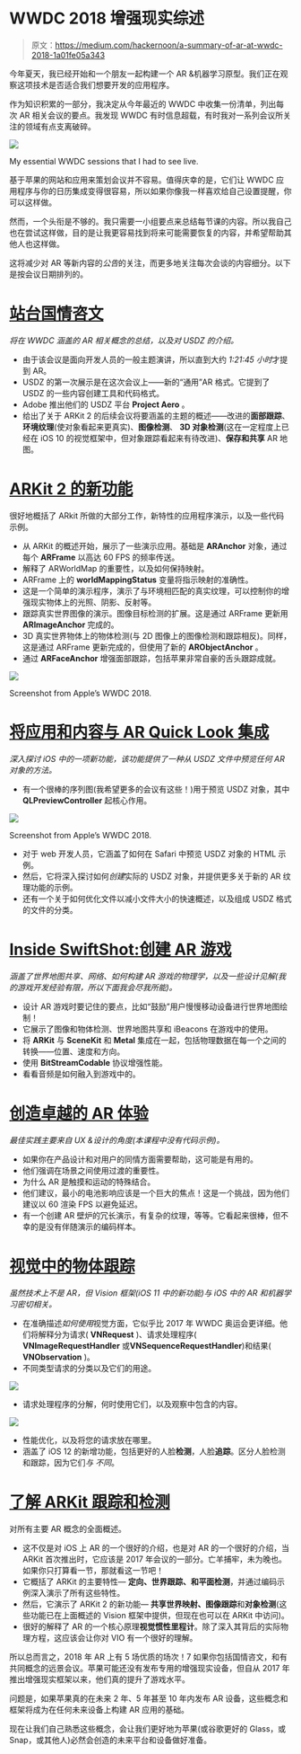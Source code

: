# WWDC 2018 增强现实综述

> 原文：<https://medium.com/hackernoon/a-summary-of-ar-at-wwdc-2018-1a01fe05a343>

今年夏天，我已经开始和一个朋友一起构建一个 AR &机器学习原型。我们正在观察这项技术是否适合我们想要开发的应用程序。

作为知识积累的一部分，我决定从今年最近的 WWDC 中收集一份清单，列出每次 AR 相关会议的要点。我发现 WWDC 有时信息超载，有时我对一系列会议所关注的领域有点支离破碎。

![](img/a803b6df0be9d1d68eaf14c44466802f.png)

My essential WWDC sessions that I had to see live.

基于苹果的网站和应用来策划会议并不容易。值得庆幸的是，它们让 WWDC 应用程序与你的日历集成变得很容易，所以如果你像我一样喜欢给自己设置提醒，你可以这样做。

然而，一个头衔是不够的。我只需要一小组要点来总结每节课的内容。所以我自己也在尝试这样做，目的是让我更容易找到将来可能需要恢复的内容，并希望帮助其他人也这样做。

这将减少对 AR 等新内容的*公告*的关注，而更多地关注每次会谈的内容细分。以下是按会议日期排列的。

# [站台国情咨文](https://developer.apple.com/videos/play/wwdc2018/102/)

*将在 WWDC 涵盖的 AR 相关概念的总结，以及对 USDZ 的介绍。*

*   由于该会议是面向开发人员的一般主题演讲，所以直到大约 *1:21:45* *小时*才提到 AR。
*   USDZ 的第一次展示是在这次会议上——新的“通用”AR 格式。它提到了 USDZ 的一些内容创建工具和代码格式。
*   Adobe 推出他们的 USDZ 平台 **Project Aero** 。
*   给出了关于 ARKit 2 的后续会议将要涵盖的主题的概述——改进的**面部跟踪**、**环境纹理**(使对象看起来更真实)、**图像检测**、 **3D 对象检测**(这在一定程度上已经在 iOS 10 的视觉框架中，但对象跟踪看起来有待改进)、**保存和共享** AR 地图。

# [ARKit 2 的新功能](https://developer.apple.com/videos/play/wwdc2018/602/)

很好地概括了 ARkit 所做的大部分工作，新特性的应用程序演示，以及一些代码示例。

*   从 ARKit 的概述开始，展示了一些演示应用。基础是 **ARAnchor** 对象，通过每个 **ARFrame** 以高达 60 FPS 的频率传送。
*   解释了 ARWorldMap 的重要性，以及如何保持映射。
*   ARFrame 上的 **worldMappingStatus** 变量将指示映射的准确性。
*   这是一个简单的演示程序，演示了与环境相匹配的真实纹理，可以控制你的增强现实物体上的光照、阴影、反射等。
*   跟踪真实世界图像的演示。图像目标检测的扩展。这是通过 ARFrame 更新用 **ARImageAnchor** 完成的。
*   3D 真实世界物体上的物体检测(与 2D 图像上的图像检测和跟踪相反)。同样，这是通过 ARFrame 更新完成的，但使用了新的 **ARObjectAnchor** 。
*   通过 **ARFaceAnchor** 增强面部跟踪，包括苹果非常自豪的舌头跟踪成就。

![](img/a021c5894aad0fac3320caad84978696.png)

Screenshot from Apple’s WWDC 2018.

# [将应用和内容与 AR Quick Look 集成](https://developer.apple.com/videos/play/wwdc2018/603/)

*深入探讨 iOS 中的一项新功能，该功能提供了一种从 USDZ 文件中预览任何 AR 对象的方法。*

*   有一个很棒的序列图(我希望更多的会议有这些！)用于预览 USDZ 对象，其中 **QLPreviewController** 起核心作用。

![](img/e26ce96096ad22693049b5b94884fc9d.png)

Screenshot from Apple’s WWDC 2018.

*   对于 web 开发人员，它涵盖了如何在 Safari 中预览 USDZ 对象的 HTML 示例。
*   然后，它将深入探讨如何*创建*实际的 USDZ 对象，并提供更多关于新的 AR 纹理功能的示例。
*   还有一个关于如何优化文件以减小文件大小的快速概述，以及组成 USDZ 格式的文件的分类。

# [Inside SwiftShot:创建 AR 游戏](https://developer.apple.com/videos/play/wwdc2018/605/)

*涵盖了世界地图共享、网络、如何构建 AR 游戏的物理学，以及一些设计见解(我的游戏开发经验有限，所以下面我会尽我所能)。*

*   设计 AR 游戏时要记住的要点，比如“鼓励”用户慢慢移动设备进行世界地图绘制！
*   它展示了图像和物体检测、世界地图共享和 iBeacons 在游戏中的使用。
*   将 **ARKit** 与 **SceneKit** 和 **Metal** 集成在一起，包括物理数据在每一个之间的转换——位置、速度和方向。
*   使用 **BitStreamCodable** 协议增强性能。
*   看看音频是如何融入到游戏中的。

# [创造卓越的 AR 体验](https://developer.apple.com/videos/play/wwdc2018/805/)

*最佳实践主要来自 UX &设计的角度(本课程中没有代码示例)。*

*   如果你在产品设计和对用户的同情方面需要帮助，这可能是有用的。
*   他们强调在场景之间使用过渡的重要性。
*   为什么 AR 是触摸和运动的特殊结合。
*   他们建议，最小的电池影响应该是一个巨大的焦点！这是一个挑战，因为他们建议以 60 渲染 FPS 以避免延迟。
*   有一个创建 AR 壁炉的冗长演示，有复杂的纹理，等等。它看起来很棒，但不幸的是没有伴随演示的编码样本。

# [视觉中的物体跟踪](https://developer.apple.com/videos/play/wwdc2018/716/)

*虽然技术上不是 AR，但 Vision 框架(iOS 11 中的新功能)与 iOS 中的 AR 和机器学习密切相关。*

*   在准确描述*如何使用*视觉方面，它似乎比 2017 年 WWDC 奥运会更详细。他们将解释分为请求( **VNRequest** )、请求处理程序( **VNImageRequestHandler** 或**VNSequenceRequestHandler**)和结果( **VNObservation** )。
*   不同类型请求的分类以及它们的用途。

![](img/6192723c178d7e16781a6848d7572d22.png)

*   请求处理程序的分解，何时使用它们，以及观察中包含的内容。

![](img/9358af1e9a751c3a1e1a62faaae65b54.png)

*   性能优化，以及将您的请求放在哪里。
*   涵盖了 iOS 12 的新增功能，包括更好的人脸**检测**，人脸**追踪**。区分人脸检测和跟踪，因为它们*与* *不同*。

# [了解 ARKit 跟踪和检测](https://developer.apple.com/videos/play/wwdc2018/610/)

对所有主要 AR 概念的全面概述。

*   这不仅是对 iOS 上 AR 的一个很好的介绍，也是对 AR 的一个很好的介绍，当 ARKit 首次推出时，它应该是 2017 年会议的一部分。亡羊捕牢，未为晚也。如果你只打算看一节，那就看这一节吧！
*   它概括了 ARKit 的主要特性— **定向、世界跟踪、**和**平面检测**，并通过编码示例深入演示了所有这些特性。
*   然后，它演示了 ARKit 2 的新功能— **共享世界映射、图像跟踪**和**对象检测**(这些功能已在上面概述的 Vision 框架中提供，但现在也可以在 ARKit 中访问)。
*   很好的解释了 AR 的一个核心原理**视觉惯性里程计**。除了深入其背后的实际物理方程，这应该会让你对 VIO 有一个很好的理解。

所以总而言之，2018 年 AR 上有 5 场优质的场次！7 如果你包括国情咨文，和有共同概念的远景会议。苹果可能还没有发布专用的增强现实设备，但自从 2017 年推出增强现实框架以来，他们真的提升了游戏水平。

问题是，如果苹果真的在未来 2 年、5 年甚至 10 年内发布 AR 设备，这些概念和框架将成为在任何未来设备上构建 AR 应用的基础。

现在让我们自己熟悉这些概念，会让我们更好地为苹果(或谷歌更好的 Glass，或 Snap，或其他人)必然会创造的未来平台和设备做好准备。